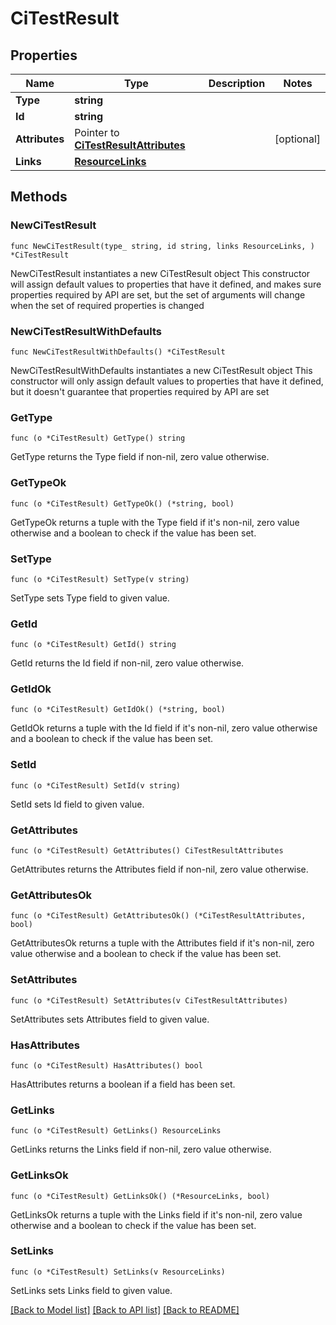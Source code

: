 # CiTestResult

## Properties

Name | Type | Description | Notes
------------ | ------------- | ------------- | -------------
**Type** | **string** |  | 
**Id** | **string** |  | 
**Attributes** | Pointer to [**CiTestResultAttributes**](CiTestResultAttributes.md) |  | [optional] 
**Links** | [**ResourceLinks**](ResourceLinks.md) |  | 

## Methods

### NewCiTestResult

`func NewCiTestResult(type_ string, id string, links ResourceLinks, ) *CiTestResult`

NewCiTestResult instantiates a new CiTestResult object
This constructor will assign default values to properties that have it defined,
and makes sure properties required by API are set, but the set of arguments
will change when the set of required properties is changed

### NewCiTestResultWithDefaults

`func NewCiTestResultWithDefaults() *CiTestResult`

NewCiTestResultWithDefaults instantiates a new CiTestResult object
This constructor will only assign default values to properties that have it defined,
but it doesn't guarantee that properties required by API are set

### GetType

`func (o *CiTestResult) GetType() string`

GetType returns the Type field if non-nil, zero value otherwise.

### GetTypeOk

`func (o *CiTestResult) GetTypeOk() (*string, bool)`

GetTypeOk returns a tuple with the Type field if it's non-nil, zero value otherwise
and a boolean to check if the value has been set.

### SetType

`func (o *CiTestResult) SetType(v string)`

SetType sets Type field to given value.


### GetId

`func (o *CiTestResult) GetId() string`

GetId returns the Id field if non-nil, zero value otherwise.

### GetIdOk

`func (o *CiTestResult) GetIdOk() (*string, bool)`

GetIdOk returns a tuple with the Id field if it's non-nil, zero value otherwise
and a boolean to check if the value has been set.

### SetId

`func (o *CiTestResult) SetId(v string)`

SetId sets Id field to given value.


### GetAttributes

`func (o *CiTestResult) GetAttributes() CiTestResultAttributes`

GetAttributes returns the Attributes field if non-nil, zero value otherwise.

### GetAttributesOk

`func (o *CiTestResult) GetAttributesOk() (*CiTestResultAttributes, bool)`

GetAttributesOk returns a tuple with the Attributes field if it's non-nil, zero value otherwise
and a boolean to check if the value has been set.

### SetAttributes

`func (o *CiTestResult) SetAttributes(v CiTestResultAttributes)`

SetAttributes sets Attributes field to given value.

### HasAttributes

`func (o *CiTestResult) HasAttributes() bool`

HasAttributes returns a boolean if a field has been set.

### GetLinks

`func (o *CiTestResult) GetLinks() ResourceLinks`

GetLinks returns the Links field if non-nil, zero value otherwise.

### GetLinksOk

`func (o *CiTestResult) GetLinksOk() (*ResourceLinks, bool)`

GetLinksOk returns a tuple with the Links field if it's non-nil, zero value otherwise
and a boolean to check if the value has been set.

### SetLinks

`func (o *CiTestResult) SetLinks(v ResourceLinks)`

SetLinks sets Links field to given value.



[[Back to Model list]](../README.md#documentation-for-models) [[Back to API list]](../README.md#documentation-for-api-endpoints) [[Back to README]](../README.md)


